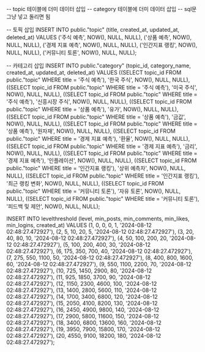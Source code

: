 -- topic 테이블에 더미 데이터 삽입
-- category 테이블에 더미 데이터 삽입
-- sql문 그냥 넣고 돌리면 됨

-- 토픽 삽입
INSERT INTO public."topic" (title, created_at, updated_at, deleted_at) VALUES
('주식 예측', NOW(), NULL, NULL),
('상품 예측', NOW(), NULL, NULL),
('경제 지표 예측', NOW(), NULL, NULL),
('인간지표 랭킹', NOW(), NULL, NULL),
('커뮤니티 토론', NOW(), NULL, NULL);

-- 카테고리 삽입
INSERT INTO public."category" (topic_id, category_name, created_at, updated_at, deleted_at) VALUES
((SELECT topic_id FROM public."topic" WHERE title = '주식 예측'), '한국 주식', NOW(), NULL, NULL),
((SELECT topic_id FROM public."topic" WHERE title = '주식 예측'), '미국 주식', NOW(), NULL, NULL),
((SELECT topic_id FROM public."topic" WHERE title = '주식 예측'), '신흥시장 주식', NOW(), NULL, NULL),
((SELECT topic_id FROM public."topic" WHERE title = '상품 예측'), '유가', NOW(), NULL, NULL),
((SELECT topic_id FROM public."topic" WHERE title = '상품 예측'), '금값', NOW(), NULL, NULL),
((SELECT topic_id FROM public."topic" WHERE title = '상품 예측'), '원자재', NOW(), NULL, NULL),
((SELECT topic_id FROM public."topic" WHERE title = '경제 지표 예측'), '환율', NOW(), NULL, NULL),
((SELECT topic_id FROM public."topic" WHERE title = '경제 지표 예측'), '금리', NOW(), NULL, NULL),
((SELECT topic_id FROM public."topic" WHERE title = '경제 지표 예측'), '인플레이션', NOW(), NULL, NULL),
((SELECT topic_id FROM public."topic" WHERE title = '인간지표 랭킹'), '상위 예측자', NOW(), NULL, NULL),
((SELECT topic_id FROM public."topic" WHERE title = '인간지표 랭킹'), '최근 랭킹 변화', NOW(), NULL, NULL),
((SELECT topic_id FROM public."topic" WHERE title = '커뮤니티 토론'), '자유 토론', NOW(), NULL, NULL),
((SELECT topic_id FROM public."topic" WHERE title = '커뮤니티 토론'), '피드백 및 제안', NOW(), NULL, NULL);

INSERT INTO levelthreshold (level, min_posts, min_comments, min_likes, min_logins, created_at)
VALUES
(1, 0, 0, 0, 1, '2024-08-12 02:48:27.472927'),
(2, 5, 10, 20, 5, '2024-08-12 02:48:27.472927'),
(3, 20, 40, 80, 10, '2024-08-12 02:48:27.472927'),
(4, 50, 100, 200, 20, '2024-08-12 02:48:27.472927'),
(5, 100, 200, 400, 30, '2024-08-12 02:48:27.472927'),
(6, 175, 350, 700, 40, '2024-08-12 02:48:27.472927'),
(7, 275, 550, 1100, 50, '2024-08-12 02:48:27.472927'),
(8, 400, 800, 1600, 60, '2024-08-12 02:48:27.472927'),
(9, 550, 1100, 2200, 70, '2024-08-12 02:48:27.472927'),
(10, 725, 1450, 2900, 80, '2024-08-12 02:48:27.472927'),
(11, 925, 1850, 3700, 90, '2024-08-12 02:48:27.472927'),
(12, 1150, 2300, 4600, 100, '2024-08-12 02:48:27.472927'),
(13, 1400, 2800, 5600, 110, '2024-08-12 02:48:27.472927'),
(14, 1700, 3400, 6800, 120, '2024-08-12 02:48:27.472927'),
(15, 2050, 4100, 8200, 130, '2024-08-12 02:48:27.472927'),
(16, 2450, 4900, 9800, 140, '2024-08-12 02:48:27.472927'),
(17, 2900, 5800, 11600, 150, '2024-08-12 02:48:27.472927'),
(18, 3400, 6800, 13600, 160, '2024-08-12 02:48:27.472927'),
(19, 3950, 7900, 15800, 170, '2024-08-12 02:48:27.472927'),
(20, 4550, 9100, 18200, 180, '2024-08-12 02:48:27.472927');
